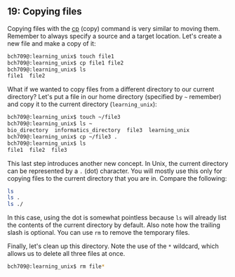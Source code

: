 ## 19: Copying files

Copying files with the [cp][] (copy) command is very similar to moving them. Remember to always specify a source and a target location. Let's create a new file and make a copy of it:

```bash
bch709@:learning_unix$ touch file1
bch709@:learning_unix$ cp file1 file2
bch709@:learning_unix$ ls
file1  file2
```

What if we wanted to copy files from a different directory to our current directory? Let's put a file in our home directory (specified by `~` remember) and copy it to the current directory (`learning_unix`):

```bash
bch709@:learning_unix$ touch ~/file3
bch709@:learning_unix$ ls ~
bio_directory  informatics_directory  file3  learning_unix
bch709@:learning_unix$ cp ~/file3 .
bch709@:learning_unix$ ls
file1  file2  file3
```

This last step introduces another new concept. In Unix, the current directory can be represented by a `.` (dot) character. You will mostly use this only for copying files to the current directory that you are in. Compare the following:

```bash
ls
ls .
ls ./
```

In this case, using the dot is somewhat pointless because `ls` will already list the contents of the current directory by default. Also note how the trailing slash is optional. You can use `rm` to remove the temporary files.

Finally, let's clean up this directory. Note the use of the `*` wildcard, which allows us to delete all three files at once.

```bash
bch709@:learning_unix$ rm file*
```

[cp]: http://en.wikipedia.org/wiki/Cp_(Unix)
